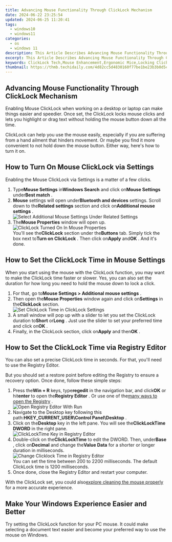 ```yaml
---
title: Advancing Mouse Functionality Through ClickLock Mechanism
date: 2024-06-22 23:25:54
updated: 2024-06-25 11:20:41
tags:
  - windows10
  - windows11
categories:
  - os
  - windows 11
description: This Article Describes Advancing Mouse Functionality Through ClickLock Mechanism
excerpt: This Article Describes Advancing Mouse Functionality Through ClickLock Mechanism
keywords: ClickLock Tech,Mouse Enhancement,Ergonomic Mice,Locking Click Feature,Advanced Mouse Design,Improved Mouse Control,Smart Mouse Mechanics
thumbnail: https://thmb.techidaily.com/4d82cc5d4830160f77be1be23b3b0d5c8cbc630ac82437e197dd592c77a4c46e.jpg
---
```


## Advancing Mouse Functionality Through ClickLock Mechanism

 Enabling Mouse ClickLock when working on a desktop or laptop can make things easier and speedier. Once set, the ClickLock locks mouse clicks and lets you highlight or drag text without holding the mouse button down all the time.

 ClickLock can help you use the mouse easily, especially if you are suffering from a hand ailment that hinders movement. Or maybe you find it more convenient to not hold down the mouse button. Either way, here's how to turn it on.

## How to Turn On Mouse ClickLock via Settings

 Enabling the Mouse ClickLock via Settings is a matter of a few clicks.

1. Type**Mouse Settings** in**Windows Search** and click on**Mouse Settings** under**Best match** .
2. **Mouse** settings will open under**Bluetooth and devices** settings. Scroll down to the**Related settings** section and click on**Additional mouse settings** .  
![Select Additional Mouse Settings Under Related Settings](https://static1.makeuseofimages.com/wordpress/wp-content/uploads/2023/03/select-additional-mouse-settings.jpg)
3. The**Mouse Properties** window will open up.  
![ClickLock Turned On In Mouse Properties](https://static1.makeuseofimages.com/wordpress/wp-content/uploads/2023/03/turn-on-clicklock.jpg)  
 You'll see the**ClickLock** section under the**Buttons** tab. Simply tick the box next to**Turn on ClickLock** . Then click on**Apply** and**OK** . And it's done.

## How to Set the ClickLock Time in Mouse Settings

 When you start using the mouse with the ClickLock function, you may want to make the ClickLock time faster or slower. Yes, you can also set the duration for how long you need to hold the mouse down to lock a click.

1. For that, go to**Mouse Settings > Additional mouse settings** .
2. Then open the**Mouse Properties** window again and click on**Settings** in the**ClickLock** section.  
![Set ClickLock Time in ClickLock Settings](https://static1.makeuseofimages.com/wordpress/wp-content/uploads/2023/03/set-clicklock-time.jpg)
3. A small window will pop up with a slider to let you set the ClickLock duration to**Short** or**Long** . Just use the slider to set your preferred time and click on**OK** .
4. Finally, in the ClickLock section, click on**Apply** and then**OK** .

## How to Set the ClickLock Time via Registry Editor

 You can also set a precise ClickLock time in seconds. For that, you'll need to use the Registry Editor.

 But you should set a restore point before editing the Registry to ensure a recovery option. Once done, follow these simple steps:

1. Press the**Win + R** keys, type**regedit** in the navigation bar, and click**OK** or hit**enter** to open the**Registry Editor** . Or use one of the[many ways to open the Registry](https://www.makeuseof.com/windows-11-open-registry-editor/) .  
![Open Registry Editor With Run](https://static1.makeuseofimages.com/wordpress/wp-content/uploads/2023/03/open-registry-editor-via-run-1.jpg)
2. Navigate to the Desktop key following this path:**HKEY\_CURRENT\_USER\\Control Panel\\Desktop** .
3. Click on the**Desktop** key in the left pane. You will see the**ClickLockTime DWORD** in the right pane.  
![ClickLockTime Key in Registry Editor](https://static1.makeuseofimages.com/wordpress/wp-content/uploads/2023/03/clicklock-time-key-in-registry-editor.jpg)
4. Double-click on the**ClickLockTime** to edit the DWORD. Then, under**Base** , click on**Decimal** and change the**Value Data** for a shorter or longer duration in milliseconds.  
![Change Clicklock Time in Registry Editor](https://static1.makeuseofimages.com/wordpress/wp-content/uploads/2023/03/change-clicklock-time-in-registry-editor.jpg)  
 You can set the time between 200 to 2200 milliseconds. The default ClickLock time is 1200 milliseconds.
5. Once done, close the Registry Editor and restart your computer.

 With the ClickLock set, you could also[explore cleaning the mouse properly](https://www.makeuseof.com/how-clean-your-dirty-mouse/) for a more accurate experience.

## Make Your Windows Experience Easier and Better

 Try setting the ClickLock function for your PC mouse. It could make selecting a document text easier and become your preferred way to use the mouse on Windows.


<ins class="adsbygoogle"
     style="display:block"
     data-ad-format="autorelaxed"
     data-ad-client="ca-pub-7571918770474297"
     data-ad-slot="1223367746"></ins>



<ins class="adsbygoogle"
     style="display:block"
     data-ad-client="ca-pub-7571918770474297"
     data-ad-slot="8358498916"
     data-ad-format="auto"
     data-full-width-responsive="true"></ins>
